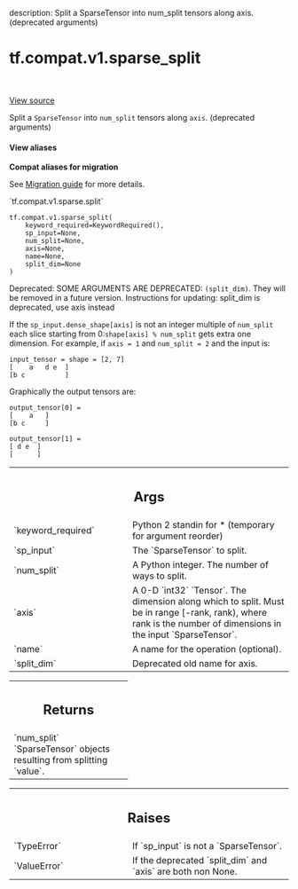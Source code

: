 description: Split a SparseTensor into num_split tensors along axis. (deprecated arguments)

<div itemscope itemtype="http://developers.google.com/ReferenceObject">
<meta itemprop="name" content="tf.compat.v1.sparse_split" />
<meta itemprop="path" content="Stable" />
</div>

# tf.compat.v1.sparse_split

<!-- Insert buttons and diff -->

<table class="tfo-notebook-buttons tfo-api nocontent" align="left">

</table>

<a target="_blank" class="external" href="/code/stable/tensorflow/python/ops/sparse_ops.py">View source</a>



Split a `SparseTensor` into `num_split` tensors along `axis`. (deprecated arguments)

<section class="expandable">
  <h4 class="showalways">View aliases</h4>
  <p>
<b>Compat aliases for migration</b>
<p>See
<a href="https://www.tensorflow.org/guide/migrate">Migration guide</a> for
more details.</p>
<p>`tf.compat.v1.sparse.split`</p>
</p>
</section>

<pre class="devsite-click-to-copy prettyprint lang-py tfo-signature-link">
<code>tf.compat.v1.sparse_split(
    keyword_required=KeywordRequired(),
    sp_input=None,
    num_split=None,
    axis=None,
    name=None,
    split_dim=None
)
</code></pre>



<!-- Placeholder for "Used in" -->

Deprecated: SOME ARGUMENTS ARE DEPRECATED: `(split_dim)`. They will be removed in a future version.
Instructions for updating:
split_dim is deprecated, use axis instead

If the `sp_input.dense_shape[axis]` is not an integer multiple of `num_split`
each slice starting from 0:`shape[axis] % num_split` gets extra one
dimension. For example, if `axis = 1` and `num_split = 2` and the
input is:

    input_tensor = shape = [2, 7]
    [    a   d e  ]
    [b c          ]

Graphically the output tensors are:

    output_tensor[0] =
    [    a   ]
    [b c     ]

    output_tensor[1] =
    [ d e  ]
    [      ]

<!-- Tabular view -->
 <table class="responsive fixed orange">
<colgroup><col width="214px"><col></colgroup>
<tr><th colspan="2"><h2 class="add-link">Args</h2></th></tr>

<tr>
<td>
`keyword_required`
</td>
<td>
Python 2 standin for * (temporary for argument reorder)
</td>
</tr><tr>
<td>
`sp_input`
</td>
<td>
The `SparseTensor` to split.
</td>
</tr><tr>
<td>
`num_split`
</td>
<td>
A Python integer. The number of ways to split.
</td>
</tr><tr>
<td>
`axis`
</td>
<td>
A 0-D `int32` `Tensor`. The dimension along which to split. Must be in
range [-rank, rank), where rank is the number of dimensions in the input
`SparseTensor`.
</td>
</tr><tr>
<td>
`name`
</td>
<td>
A name for the operation (optional).
</td>
</tr><tr>
<td>
`split_dim`
</td>
<td>
Deprecated old name for axis.
</td>
</tr>
</table>



<!-- Tabular view -->
 <table class="responsive fixed orange">
<colgroup><col width="214px"><col></colgroup>
<tr><th colspan="2"><h2 class="add-link">Returns</h2></th></tr>
<tr class="alt">
<td colspan="2">
`num_split` `SparseTensor` objects resulting from splitting `value`.
</td>
</tr>

</table>



<!-- Tabular view -->
 <table class="responsive fixed orange">
<colgroup><col width="214px"><col></colgroup>
<tr><th colspan="2"><h2 class="add-link">Raises</h2></th></tr>

<tr>
<td>
`TypeError`
</td>
<td>
If `sp_input` is not a `SparseTensor`.
</td>
</tr><tr>
<td>
`ValueError`
</td>
<td>
If the deprecated `split_dim` and `axis` are both non None.
</td>
</tr>
</table>

